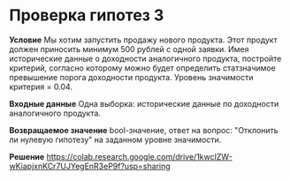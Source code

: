 # Проверка гипотез 3

**Условие**
Мы хотим запустить продажу нового продукта. Этот продукт должен приносить минимум 500 рублей с одной заявки. Имея исторические данные о доходности аналогичного продукта, постройте критерий, согласно которому можно будет определить статзначимое превышение порога доходности продукта. Уровень значимости критерия = 0.04.

**Входные данные**
Одна выборка: исторические данные по доходности аналогичного продукта.

**Возвращаемое значение**
bool-значение, ответ на вопрос: "Отклонить ли нулевую гипотезу" на заданном уровне значимости.

**Решение**
https://colab.research.google.com/drive/1kwcIZW-wKiapjxnKCr7UJYegEnR3eP9f?usp=sharing
